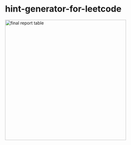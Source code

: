 # hint-generator-for-leetcode

<img width="397" alt="final report table" src="https://github.com/user-attachments/assets/e5b7161c-85e8-4abe-aa95-c35eaa0cced1">
